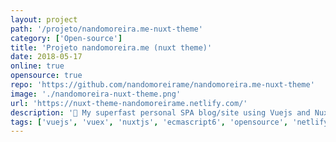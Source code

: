 ```yaml
---
layout: project
path: '/projeto/nandomoreira.me-nuxt-theme'
category: ['Open-source']
title: 'Projeto nandomoreira.me (nuxt theme)'
date: 2018-05-17
online: true
opensource: true
repo: 'https://github.com/nandomoreirame/nandomoreira.me-nuxt-theme'
image: './nandomoreira-nuxt-theme.png'
url: 'https://nuxt-theme-nandomoreirame.netlify.com/'
description: '🏃 My superfast personal SPA blog/site using Vuejs and Nuxt :D -- Projeto escrito em VueJS utilizando NuxtJS para gerar os arquivos estáticos e hospeda-los n0 Netlify. O código é totalmente Open Source sob licença MIT.'
tags: ['vuejs', 'vuex', 'nuxtjs', 'ecmascript6', 'opensource', 'netlify']
---
```


